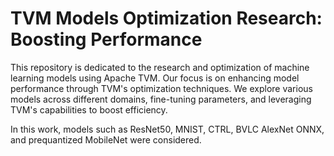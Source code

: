# TVM Models Optimization Research: Boosting Performance

This repository is dedicated to the research and optimization of machine learning models using Apache TVM. Our focus is on enhancing model performance through TVM's optimization techniques. We explore various models across different domains, fine-tuning parameters, and leveraging TVM's capabilities to boost efficiency.

In this work, models such as ResNet50, MNIST, CTRL, BVLC AlexNet ONNX, and prequantized MobileNet were considered.
